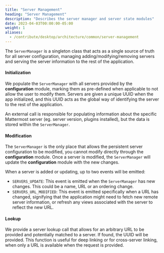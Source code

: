 ```yaml
---
title: "Server Management"
heading: "Server Management"
description: "Describes the server manager and server state modules"
date: 2023-04-03T00:00:00-05:00
weight: 1
aliases:
  - /contribute/desktop/architecture/common/server-management
---
```


The `ServerManager` is a singleton class that acts as a single source of truth for all server configuration, managing adding/modifying/removing servers and serving the server information to the rest of the application.

#### Initialization

We populate the `ServerManager` with all servers provided by the **configuration** module, marking them as pre-defined when applicable to not allow the user to modify them. Servers are given a unique UUID when the app initialized, and this UUID acts as the global way of identifying the server to the rest of the application.

An external call is responsible for populating information about the specific Mattermost server (eg. server version, plugins installed), but the data is stored within the `ServerManager`.

#### Modification

The `ServerManager` is the only place that allows the persistent server configuration to be modified, you cannot modify directly through the **configuration** module. Once a server is modified, the `ServerManager` will update the **configuration** module with the new changes.

When a server is added or updating, up to two events will be emitted:
- `SERVERS_UPDATE`: This event is emitted when the `ServerManager` has new changes. This could be a name, URL or an ordering change.
- `SERVERS_URL_MODIFIED`: This event is emitted specifically when a URL has changed, signifying that the application might need to fetch new remote server information, or refresh any views associated with the server to reflect the new URL.

#### Lookup

We provide a server lookup call that allows for an arbitrary URL to be provided and potentially matched to a server. If found, the UUID will be provided. This function is useful for deep linking or for cross-server linking, when only a URL is available when the request is provided.